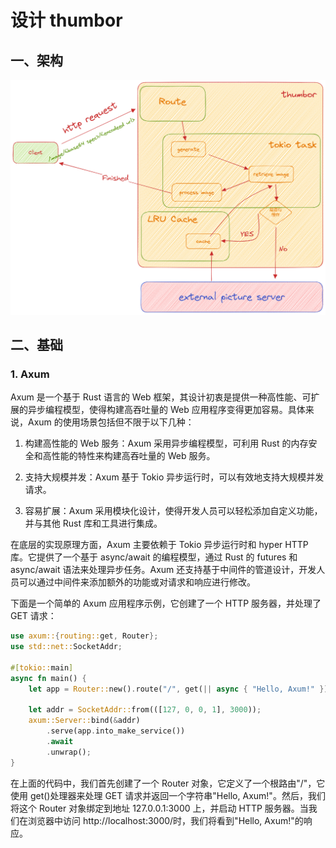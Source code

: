 # 设计 thumbor

## 一、架构

![thumbor-server](../images/thumbor-server.png)

## 二、基础

### 1. Axum

Axum 是一个基于 Rust 语言的 Web 框架，其设计初衷是提供一种高性能、可扩展的异步编程模型，使得构建高吞吐量的 Web 应用程序变得更加容易。具体来说，Axum 的使用场景包括但不限于以下几种：

1. 构建高性能的 Web 服务：Axum 采用异步编程模型，可利用 Rust 的内存安全和高性能的特性来构建高吞吐量的 Web 服务。

2. 支持大规模并发：Axum 基于 Tokio 异步运行时，可以有效地支持大规模并发请求。

3. 容易扩展：Axum 采用模块化设计，使得开发人员可以轻松添加自定义功能，并与其他 Rust 库和工具进行集成。

在底层的实现原理方面，Axum 主要依赖于 Tokio 异步运行时和 hyper HTTP 库。它提供了一个基于 async/await 的编程模型，通过 Rust 的 futures 和 async/await 语法来处理异步任务。Axum 还支持基于中间件的管道设计，开发人员可以通过中间件来添加额外的功能或对请求和响应进行修改。

下面是一个简单的 Axum 应用程序示例，它创建了一个 HTTP 服务器，并处理了 GET 请求：

```rust
use axum::{routing::get, Router};
use std::net::SocketAddr;

#[tokio::main]
async fn main() {
    let app = Router::new().route("/", get(|| async { "Hello, Axum!" }));

    let addr = SocketAddr::from(([127, 0, 0, 1], 3000));
    axum::Server::bind(&addr)
        .serve(app.into_make_service())
        .await
        .unwrap();
}
```

在上面的代码中，我们首先创建了一个 Router 对象，它定义了一个根路由"/"，它使用 get()处理器来处理 GET 请求并返回一个字符串"Hello, Axum!"。然后，我们将这个 Router 对象绑定到地址 127.0.0.1:3000 上，并启动 HTTP 服务器。当我们在浏览器中访问 http://localhost:3000/时，我们将看到"Hello, Axum!"的响应。

